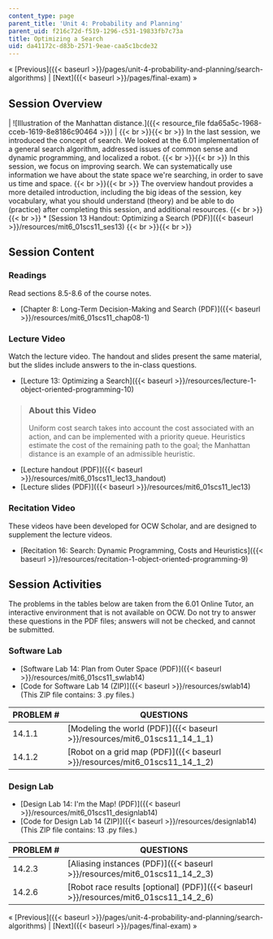```yaml
---
content_type: page
parent_title: 'Unit 4: Probability and Planning'
parent_uid: f216c72d-f519-1296-c531-19833fb7c73a
title: Optimizing a Search
uid: da41172c-d83b-2571-9eae-caa5c1bcde32
---
```


« [Previous]({{< baseurl >}}/pages/unit-4-probability-and-planning/search-algorithms) | [Next]({{< baseurl >}}/pages/final-exam) »

Session Overview
----------------

| ![Illustration of the Manhattan distance.]({{< resource_file fda65a5c-1968-cceb-1619-8e8186c90464 >}}) |  {{< br >}}{{< br >}} In the last session, we introduced the concept of search. We looked at the 6.01 implementation of a general search algorithm, addressed issues of common sense and dynamic programming, and localized a robot. {{< br >}}{{< br >}} In this session, we focus on improving search. We can systematically use information we have about the state space we're searching, in order to save us time and space. {{< br >}}{{< br >}} The overview handout provides a more detailed introduction, including the big ideas of the session, key vocabulary, what you should understand (theory) and be able to do (practice) after completing this session, and additional resources. {{< br >}}{{< br >}} *   [Session 13 Handout: Optimizing a Search (PDF)]({{< baseurl >}}/resources/mit6_01scs11_ses13) {{< br >}}{{< br >}}  

Session Content
---------------

### Readings

Read sections 8.5-8.6 of the course notes.

*   [Chapter 8: Long-Term Decision-Making and Search (PDF)]({{< baseurl >}}/resources/mit6_01scs11_chap08-1)

### Lecture Video

Watch the lecture video. The handout and slides present the same material, but the slides include answers to the in-class questions.

*   [Lecture 13: Optimizing a Search]({{< baseurl >}}/resources/lecture-1-object-oriented-programming-10)

> ### About this Video
> 
> Uniform cost search takes into account the cost associated with an action, and can be implemented with a priority queue. Heuristics estimate the cost of the remaining path to the goal; the Manhattan distance is an example of an admissible heuristic.

*   [Lecture handout (PDF)]({{< baseurl >}}/resources/mit6_01scs11_lec13_handout)
*   [Lecture slides (PDF)]({{< baseurl >}}/resources/mit6_01scs11_lec13)

### Recitation Video

These videos have been developed for OCW Scholar, and are designed to supplement the lecture videos.

*   [Recitation 16: Search: Dynamic Programming, Costs and Heuristics]({{< baseurl >}}/resources/recitation-1-object-oriented-programming-9)

Session Activities
------------------

The problems in the tables below are taken from the 6.01 Online Tutor, an interactive environment that is not available on OCW. Do not try to answer these questions in the PDF files; answers will not be checked, and cannot be submitted.

### Software Lab

*   [Software Lab 14: Plan from Outer Space (PDF)]({{< baseurl >}}/resources/mit6_01scs11_swlab14)
*   [Code for Software Lab 14 (ZIP)]({{< baseurl >}}/resources/swlab14) (This ZIP file contains: 3 .py files.)

| PROBLEM # | QUESTIONS |
| --- | --- |
| 14.1.1 | [Modeling the world (PDF)]({{< baseurl >}}/resources/mit6_01scs11_14_1_1) |
| 14.1.2 | [Robot on a grid map (PDF)]({{< baseurl >}}/resources/mit6_01scs11_14_1_2) 

### Design Lab

*   [Design Lab 14: I'm the Map! (PDF)]({{< baseurl >}}/resources/mit6_01scs11_designlab14)
*   [Code for Design Lab 14 (ZIP)]({{< baseurl >}}/resources/designlab14) (This ZIP file contains: 13 .py files.)

| PROBLEM # | QUESTIONS |
| --- | --- |
| 14.2.3 | [Aliasing instances (PDF)]({{< baseurl >}}/resources/mit6_01scs11_14_2_3) |
| 14.2.6 | [Robot race results \[optional\] (PDF)]({{< baseurl >}}/resources/mit6_01scs11_14_2_6) 

« [Previous]({{< baseurl >}}/pages/unit-4-probability-and-planning/search-algorithms) | [Next]({{< baseurl >}}/pages/final-exam) »